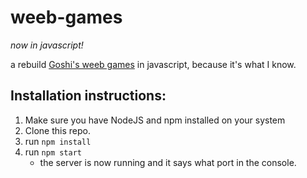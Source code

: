 # weeb-games
_now in javascript!_

a rebuild [Goshi's weeb games](https://github.com/goshinbi/weeb-games) in javascript, because it's what I know.

## Installation instructions:
 1. Make sure you have NodeJS and npm installed on your system
 2. Clone this repo.
 3. run `npm install`
 4. run `npm start`
    - the server is now running and it says what port in the console.
